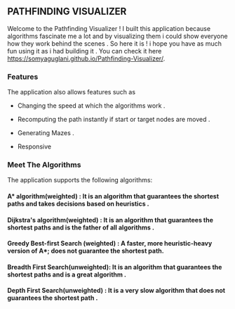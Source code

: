 
## PATHFINDING VISUALIZER ##

Welcome to the Pathfinding Visualizer ! I built this application because algorithms fascinate me a lot and by visualizing them
i could show everyone how they work behind the scenes . So here it is ! i hope you have as much fun using it as i had building it .
You can check it here https://somyaguglani.github.io/Pathfinding-Visualizer/.

### Features ###

The application also allows features such as 

* Changing the speed at which the algorithms work .

* Recomputing the path instantly if start or target nodes are moved .

* Generating Mazes .

* Responsive 


### Meet The Algorithms ###

The application supports the following algorithms:


#### A* algorithm(weighted) : It is an algorithm that guarantees the shortest paths and takes decisions based on heuristics .

#### Dijkstra's algorithm(weighted)  : It is an algorithm that guarantees the shortest paths and is the father of all algorithms .

#### Greedy Best-first Search (weighted) : A faster, more heuristic-heavy version of A*; does not guarantee the shortest path.
 
#### Breadth First Search(unweighted): It is an algorithm that guarantees the shortest paths and is a great algorithm .

#### Depth First Search(unweighted) : It is a very slow algorithm that does not guarantees the shortest path .

 

